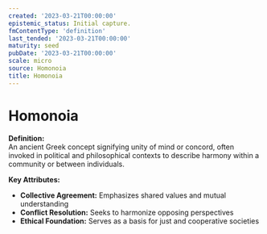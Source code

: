 ```yaml
---
created: '2023-03-21T00:00:00'
epistemic_status: Initial capture.
fmContentType: 'definition'
last_tended: '2023-03-21T00:00:00'
maturity: seed
pubDate: '2023-03-21T00:00:00'
scale: micro
source: Homonoia
title: Homonoia
---
```


# Homonoia

**Definition:**  
An ancient Greek concept signifying unity of mind or concord, often invoked in political and philosophical contexts to describe harmony within a community or between individuals.

**Key Attributes:**  
- **Collective Agreement:** Emphasizes shared values and mutual understanding  
- **Conflict Resolution:** Seeks to harmonize opposing perspectives  
- **Ethical Foundation:** Serves as a basis for just and cooperative societies
